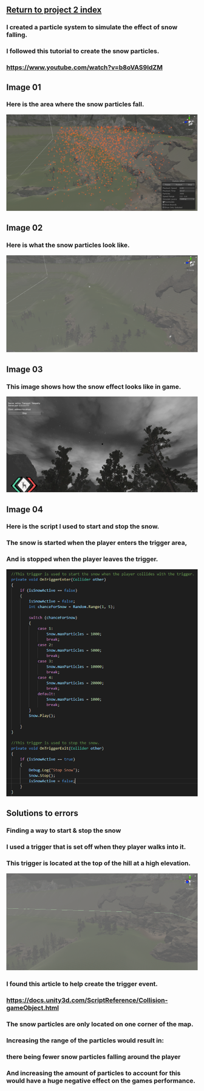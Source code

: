 ## <a href="project2">Return to project 2 index</a>

### I created a particle system to simulate the effect of snow falling.
### I followed this tutorial to create the snow particles.
### <a href="https://www.youtube.com/watch?v=b8oVAS9IdZM">https://www.youtube.com/watch?v=b8oVAS9IdZM</a>

## Image 01

### Here is the area where the snow particles fall.
<img src="images/snow01.PNG" alt="">

## Image 02

### Here is what the snow particles look like.
<img src="images/snow02.PNG" alt="">


## Image 03

### This image shows how the snow effect looks like in game.
<img src="images/snow03.png" alt="">


## Image 04

### Here is the script I used to start and stop the snow.
### The snow is started when the player enters the trigger area,
### And is stopped when the player leaves the trigger.
<img src="images/snow04.PNG" alt="">



## Solutions to errors

### Finding a way to start & stop the snow

### I used a trigger that is set off when they player walks into it.
### This trigger is located at the top of the hill at a high elevation.
<img src="images/SnowTrigger.PNG" alt="">


### I found this article to help create the trigger event.
### <a href="https://docs.unity3d.com/ScriptReference/Collision-gameObject.html">https://docs.unity3d.com/ScriptReference/Collision-gameObject.html</a>

### The snow particles are only located on one corner of the map.
### Increasing the range of the particles would result in:
### there being fewer snow particles falling around the player
### And increasing the amount of particles to account for this would have a huge negative effect on the games performance.
